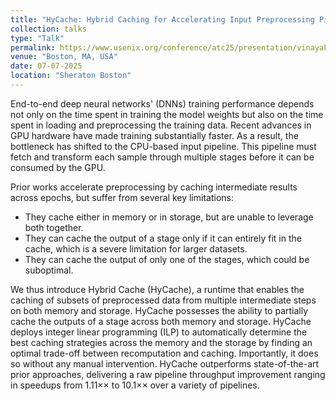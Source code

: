```yaml
---
title: "HyCache: Hybrid Caching for Accelerating Input Preprocessing Pipelines in DNN training"
collection: talks
type: "Talk"
permalink: https://www.usenix.org/conference/atc25/presentation/vinayak
venue: "Boston, MA, USA"
date: 07-07-2025
location: "Sheraton Boston"
---
```


End-to-end deep neural networks' (DNNs) training performance depends not only on the time spent in training the model weights but also on the time spent in loading and preprocessing the training data. Recent advances in GPU hardware have made training substantially faster. As a result, the bottleneck has shifted to the CPU-based input pipeline. This pipeline must fetch and transform each sample through multiple stages before it can be consumed by the GPU.

Prior works accelerate preprocessing by caching intermediate results across epochs, but suffer from several key limitations:

- They cache either in memory or in storage, but are unable to leverage both together.
- They can cache the output of a stage only if it can entirely fit in the cache, which is a severe limitation for larger datasets.
- They can cache the output of only one of the stages, which could be suboptimal.

We thus introduce Hybrid Cache (HyCache), a runtime that enables the caching of subsets of preprocessed data from multiple intermediate steps on both memory and storage. HyCache possesses the ability to partially cache the outputs of a stage across both memory and storage. HyCache deploys integer linear programming (ILP) to automatically determine the best caching strategies across the memory and the storage by finding an optimal trade-off between recomputation and caching. Importantly, it does so without any manual intervention. HyCache outperforms state-of-the-art prior approaches, delivering a raw pipeline throughput improvement ranging in speedups from 1.11×× to 10.1×× over a variety of pipelines.
